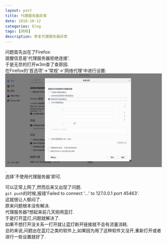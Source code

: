 ```yaml
---
layout: post
title: 代理服务器异常
date: 2018-10-12
categories: blog
tags: [网络]
description: 修复代理服务器异常
---
```


问题首先出在了Firefox:  
提醒信息是'代理服务器拒绝连接'.  
于是无奈的打开w3m查了查原因.  
在Firefox的'首选项'->'常规'->'网络代理'中进行设置:  
![firefox](/post-img/2018-10-12-ff.png).  
选择'不使用代理服务器'即可.  

可以正常上网了,然而后来又出现了问题.  
`git push`的时候,报错'Failed to connect '...' to 127.0.0.1 port 45463'.  
这就很让人郁闷了.  
原来问题根本没有解决.  
代理服务器?想起来前几天刚用蓝灯.  
于是打开蓝灯,问题就解决了.  
如果不想打开没关系一打开就让蓝灯断开链接就不会有流量消耗.  
总的来说,问题出在蓝灯之类的软件上,如果因为用了这种软件又没开,重新打开或者进行一些设置就好了.  
